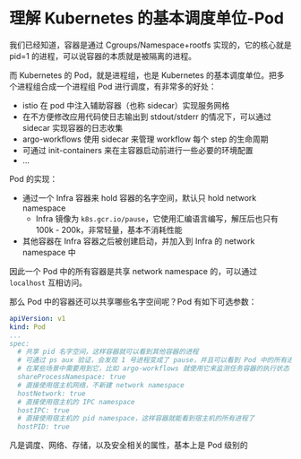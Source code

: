 # 理解 Kubernetes 的基本调度单位-Pod

我们已经知道，容器是通过 Cgroups/Namespace+rootfs 实现的，它的核心就是 pid=1 的进程，可以说容器的本质就是被隔离的进程。

而 Kubernetes 的 Pod，就是进程组，也是 Kubernetes 的基本调度单位。把多个进程组合成一个进程组 Pod 进行调度，有非常多的好处：

- istio 在 pod 中注入辅助容器（也称 sidecar）实现服务网格
- 在不方便修改应用代码使日志输出到 stdout/stderr 的情况下，可以通过 sidecar 实现容器的日志收集
- argo-workflows 使用 sidecar 来管理 workflow 每个 step 的生命周期
- 可通过 init-containers 来在主容器启动前进行一些必要的环境配置
- ...

Pod 的实现：

- 通过一个 Infra 容器来 hold 容器的名字空间，默认只 hold network namespace
  - Infra 镜像为 `k8s.gcr.io/pause`，它使用汇编语言编写，解压后也只有 100k - 200k，非常轻量，基本不消耗性能
- 其他容器在 Infra 容器之后被创建启动，并加入到 Infra 的 network namespace 中

因此一个 Pod 中的所有容器是共享 network namespace 的，可以通过 `localhost` 互相访问。

那么 Pod 中的容器还可以共享哪些名字空间呢？Pod 有如下可选参数：

```yaml
apiVersion: v1
kind: Pod
...
spec:
  # 共享 pid 名字空间，这样容器就可以看到其他容器的进程
  # 可通过 ps aux 验证，会发现 1 号进程变成了 pause，并且可以看到 Pod 中的所有进程
  # 在某些场景中需要用到它，比如 argo-workflows 就使用它来监测任务容器的执行状态
  shareProcessNamespace: true
  # 直接使用宿主机网络，不新建 network namespace
  hostNetwork: true
  # 直接使用宿主机的 IPC namespace
  hostIPC: true
  # 直接使用宿主机的 pid namespace，这样容器就能看到宿主机的所有进程了
  hostPID: true
```

凡是调度、网络、存储，以及安全相关的属性，基本上是 Pod 级别的

